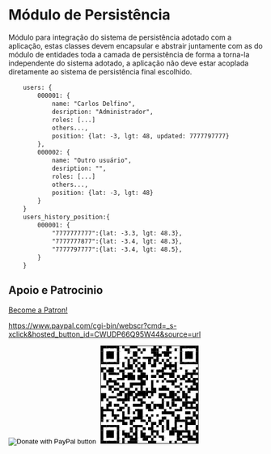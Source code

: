 # Módulo de Persistência

Módulo para integração do sistema de persistência adotado com a aplicação, estas classes devem encapsular e abstrair juntamente com as do módulo de entidades toda a camada de persistência de forma a torna-la independente do sistema adotado, a aplicação não deve estar acoplada diretamente ao sistema de persistência final escolhido.

```
    users: {
        000001: {
            name: "Carlos Delfino",
            desription: "Administrador",
            roles: [...]
            others...,
            position: {lat: -3, lgt: 48, updated: 7777797777}
        },
        000002: {
            name: "Outro usuário",
            desription: "",
            roles: [...]
            others...,
            position: {lat: -3, lgt: 48}
        }
    }
    users_history_position:{
        000001: {
            "7777777777":{lat: -3.3, lgt: 48.3},
            "7777777877":{lat: -3.4, lgt: 48.3},
            "7777797777":{lat: -3.4, lgt: 48.5},
        }
    }
```

## Apoio e Patrocinio

<a href="https://www.patreon.com/bePatron?u=12060988" data-patreon-widget-type="become-patron-button">Become a Patron!</a><script async src="https://c6.patreon.com/becomePatronButton.bundle.js"></script>


https://www.paypal.com/cgi-bin/webscr?cmd=_s-xclick&hosted_button_id=CWUDP66Q95W44&source=url

<form action="https://www.paypal.com/cgi-bin/webscr" method="post" target="_top">
<input type="hidden" name="cmd" value="_s-xclick" />
<input type="hidden" name="hosted_button_id" value="CWUDP66Q95W44" />
<input type="image" src="https://www.paypalobjects.com/en_US/i/btn/btn_donateCC_LG.gif" border="0" name="submit" title="PayPal - The safer, easier way to pay online!" alt="Donate with PayPal button" />
<img alt="" border="0" src="https://www.paypal.com/en_BR/i/scr/pixel.gif" width="1" height="1" />
  <img alt="QR Code" border="1" src="./docs/PayPal-QR Code.png"/>
</form>

